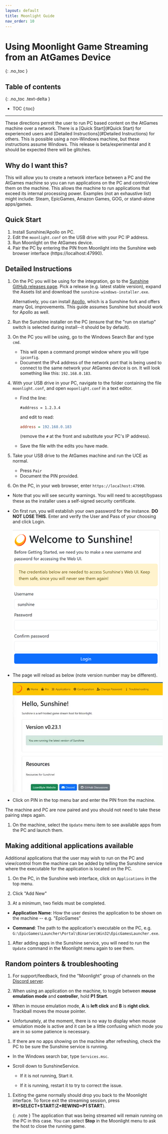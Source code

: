 ```yaml
---
layout: default
title: Moonlight Guide
nav_order: 10
---
```


# Using Moonlight Game Streaming from an AtGames Device
{: .no_toc }

## Table of contents
{: .no_toc .text-delta }

- TOC
{:toc}

---

These directions permit the user to run PC based
content on the AtGames machine over a network. There is a [Quick Start](#Quick Start) for
experienced users and [Detailed Instructions](#Detailed Instructions) for others. This is possible
using a non-Windows machine, but these instructions assume Windows. This
release is beta/experimental and it should be expected there will
be glitches.

## Why do I want this?

This will allow you to create a network interface between a PC and the
AtGames machine so you can run applications on the PC and control/view
them on the machine. This allows the machine to run applications that
exceed its internal processing power. Examples (not an exhaustive list)
might include: Steam, EpicGames, Amazon Games, GOG, or stand-alone
apps/games.

## Quick Start

1. Install Sunshine/Apollo on PC.
1. Edit the `moonlight.conf` on the USB drive with your PC IP address.
1. Run Moonlight on the AtGames device.
1. Pair the PC by entering the PIN from Moonlight into the Sunshine web
   browser interface (https://localhost:47990).

## Detailed Instructions

1. On the PC you will be using for the integration, go to the [Sunshine GitHub releases page](https://github.com/LizardByte/Sunshine/releases).
   Pick a release (e.g. latest stable version),
   expand the Assets list and download the `sunshine-windows-installer.exe`.

   Alternatively, you can install [Apollo](https://github.com/ClassicOldSong/Apollo),
   which is a Sunshine fork and offers many QoL improvements.
   This guide assumes Sunshine but should work for Apollo as well.

1. Run the Sunshine installer on the PC (ensure that the "run on startup" switch is selected during install--it should be by default).

1. On the PC you will be using, go to the Windows Search Bar and type `cmd`.
   - This will open a command prompt window where you will type `ipconfig`.
   - Document the IPv4 address of the network port that is being used
     to connect to the same network your AtGames device is on. It will look
     something like this: `192.168.0.183`.

1. With your USB drive in your PC, navigate to the
   folder containing the file `moonlight.conf`, and open `moponlight.conf` in a text editor.
   - Find the line:
     ```shell
     #address = 1.2.3.4
     ```
     and edit to read:
     ```ini
     address = 192.168.0.183
     ```
     (remove the `#` at the front and substitute your PC's IP address).

   - Save the file with the edits you have made.

1. Take your USB drive to the AtGames machine and run the UCE
   as normal. 

   - Press `Pair`
   - Document the PIN provided.

1. On the PC, in your web browser, enter `https://localhost:47990`.

  - Note that you will see security warnings. You will need to
    accept/bypass these as the installer uses a self-signed security
    certiﬁcate.
  
  - On first run, you will establish your own password for the instance. **DO NOT LOSE THIS**.
    Enter and verify the User and Pass of your choosing and click Login.

    ![user_pass](images/sunshine_login.png)

  - The page will reload as below (note version number may be different).

    ![hello](images/sunshine_hello.png)

  - Click on PIN in the top menu bar and enter the PIN from the machine.

  The machine and PC are now paired and you should not need to take these
  pairing steps again.

1. On the machine, select the `Update` menu item to see
   available apps from the PC and launch them.

## Making additional applications available

Additional applications that the user may wish to run on the PC and
view/control from the machine can be added by telling the
Sunshine service where the executable for the application is located on the PC.

1. On the PC, in the Sunshine web interface, click on `Applications` in the top menu.

1. Click "Add New"

1. At a minimum, two fields must be completed.

  - **Application Name**: How the user desires the application to be shown on
    the machine -- e.g. "EpicGames"

  - **Command**: The path to the application's executable on the PC, e.g. `G:\EpicGames\Launcher\Portal\Binaries\Win32\EpicGamesLauncher.exe`.

1. After adding apps in the Sunshine service, you will need to run the
   `Update` command in the Moonlight menu again to see them.

## Random pointers & troubleshooting

1. For support/feedback, find the "Moonlight" group of channels on
   the [Discord server](https://discord.gg/6pzh22dmjZ).

1. When using an application on the machine, to toggle between
   **mouse emulation mode** and **controller**, hold **P1 Start**.

  - When in mouse emulation mode, **A** is **left click** and **B** is **right click**.
    Trackball moves the mouse pointer.

  - Unfortunately, at the moment, there is no way to display when mouse
    emulation mode is active and it can be a little confusing which
    mode you are in so some patience is necessary.

1. If there are no apps showing on the machine after refreshing, check the
   PC to be sure the Sunshine service is running.

  - In the Windows search bar, type `Services.msc`.

  - Scroll down to SunshineService.

    - If it is not running, Start it.

    - If it is running, restart it to try to correct the issue.

1. Exiting the game normally should drop you back to the Moonlight interface.
   To force exit the streaming session, press **R1+SELECT+START**(**Z+REWIND+P1 START**).

   {: .note }
   The application that was being streamed will remain running on the PC
   in this case. You can select **Stop** in the Moonlight menu to ask the host to close the running game.

